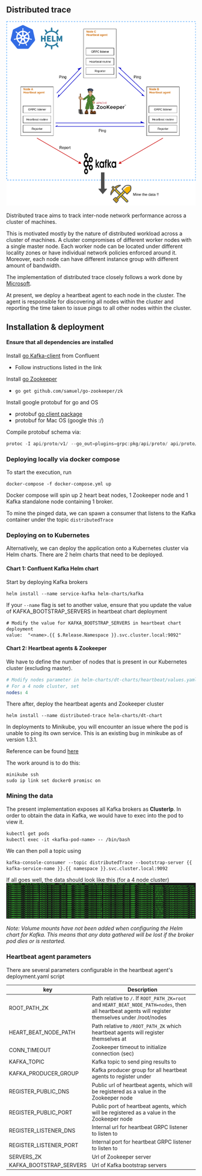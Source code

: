 ## Distributed trace
![](pictures/diagram.png)

Distributed trace aims to track inter-node network performance across a cluster of machines.

This is motivated mostly by the nature of distributed workload across a cluster of machines.
A cluster compromises of different worker nodes with a single master node.
Each worker node can be located under different locality zones or have individual network policies enforced around it.
Moreover, each node can have different instance group with different amount of bandwidth.

The implementation of distributed trace closely follows a work done by [Microsoft](https://conferences.sigcomm.org/sigcomm/2015/pdf/papers/p139.pdf).

At present, we deploy a heartbeat agent to each node in the cluster. The agent is responsible for discovering all nodes within the cluster and reporting the time taken to issue pings to all other nodes within the cluster.

## Installation & deployment
#### Ensure that all dependencies are installed 
Install [go Kafka-client](https://github.com/confluentinc/confluent-kafka-go) from Confluent 
- Follow instructions listed in the link

Install [go Zookeeper](https://godoc.org/github.com/samuel/go-zookeeper/zk)
- ```go get github.com/samuel/go-zookeeper/zk```

Install google protobuf for go and OS
- protobuf [go client package](https://github.com/golang/protobuf)
- protobuf for Mac OS (google this :/)

Compile protobuf schema via: 
```go
protoc -I api/proto/v1/ --go_out=plugins=grpc:pkg/api/proto/ api/proto/v1/messages.proto
```

### Deploying locally via docker compose
To start the execution, run 
```shell script
docker-compose -f docker-compose.yml up
```

Docker compose will spin up 2 heart beat nodes, 1 Zookeeper node and 1 Kafka standalone node containing 1 broker.

To mine the pinged data, we can spawn a consumer that listens to the Kafka container under the topic `distributedTrace`

### Deploying on to Kubernetes
Alternatively, we can deploy the application onto a Kubernetes cluster via Helm charts.
There are 2 helm charts that need to be deployed.

#### Chart 1: Confluent Kafka Helm chart
Start by deploying Kafka brokers
```shell script
helm install --name service-kafka helm-charts/kafka
```

If your `--name` flag is set to another value, ensure that you update the value of KAFKA_BOOTSTRAP_SERVERS in heartbeat chart deployment
```shell script
# Modify the value for KAFKA_BOOTSTRAP_SERVERS in heartbeat chart deployment
value:  "<name>.{{ $.Release.Namespace }}.svc.cluster.local:9092"
```

#### Chart 2: Heartbeat agents & Zookeeper
We have to define the number of nodes that is present in our Kubernetes cluster (excluding master).

```yaml
# Modify nodes parameter in helm-charts/dt-charts/heartbeat/values.yaml 
# For a 4 node cluster, set
nodes: 4
```

There after, deploy the heartbeat agents and Zookeeper cluster
``` shell script
helm install --name distributed-trace helm-charts/dt-chart
```

In deployments to Minikube, you will encounter an issue where the pod is unable to ping its own service. 
This is an existing bug in minikube as of version 1.3.1.

Reference can be found [here](https://github.com/kubernetes/minikube/issues/1568) 

The work around is to do this:
```shell script
minikube ssh
sudo ip link set docker0 promisc on
```

### Mining the data
The present implementation exposes all Kafka brokers as **ClusterIp**. In order to obtain the data in Kafka, we would have to exec into the pod to view it.

```shell script
kubectl get pods 
kubectl exec -it <kafka-pod-name> -- /bin/bash
```

We can then poll a topic using
```shell script
kafka-console-consumer --topic distributedTrace --bootstrap-server {{ kafka-service-name }}.{{ namespace }}.svc.cluster.local:9092
```

If all goes well, the data should look like this (for a 4 node cluster)
![](pictures/results.png)

*Note: Volume mounts have not been added when configuring the Helm chart for Kafka. This means that any data gathered will be lost if the broker pod dies or is restarted.*

### Heartbeat agent parameters
There are several parameters configurable in the heartbeat agent's deployment.yaml script

| key | Description |
| ------------- | ------------- |
| ROOT_PATH_ZK              | Path relative to `/`. If `ROOT_PATH_ZK=root` and `HEART_BEAT_NODE_PATH=nodes`, then all heartbeat agents will register themselves under /root/nodes |
| HEART_BEAT_NODE_PATH      | Path relative to `/ROOT_PATH_ZK` which heartbeat agents will register themselves at |
| CONN_TIMEOUT              | Zookeeper timeout to initialize connection (sec) |
| KAFKA_TOPIC               | Kafka topic to send ping results to |
| KAFKA_PRODUCER_GROUP      | Kafka producer group for all heartbeat agents to register under |
| REGISTER_PUBLIC_DNS       | Public url of heartbeat agents, which will be registered as a value in the Zookeeper node |
| REGISTER_PUBLIC_PORT      | Public port of heartbeat agents, which will be registered as a value in the Zookeeper node |
| REGISTER_LISTENER_DNS     | Internal url for heartbeat GRPC listener to listen to |
| REGISTER_LISTENER_PORT    | Internal port for heartbeat GRPC listener to listen to |
| SERVERS_ZK                | Url of Zookeeper server |
| KAFKA_BOOTSTRAP_SERVERS   | Url of Kafka bootstrap servers |
